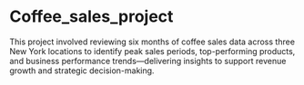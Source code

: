 # Coffee_sales_project
This project involved reviewing six months of coffee sales data across three New York locations to identify peak sales periods, top-performing products, and business performance trends—delivering insights to support revenue growth and strategic decision-making.

